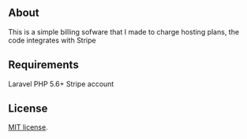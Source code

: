 ## About

This is a simple billing sofware that I made to charge hosting plans, the code integrates with Stripe

## Requirements

Laravel
PHP 5.6+
Stripe account


## License

[MIT license](http://opensource.org/licenses/MIT).
